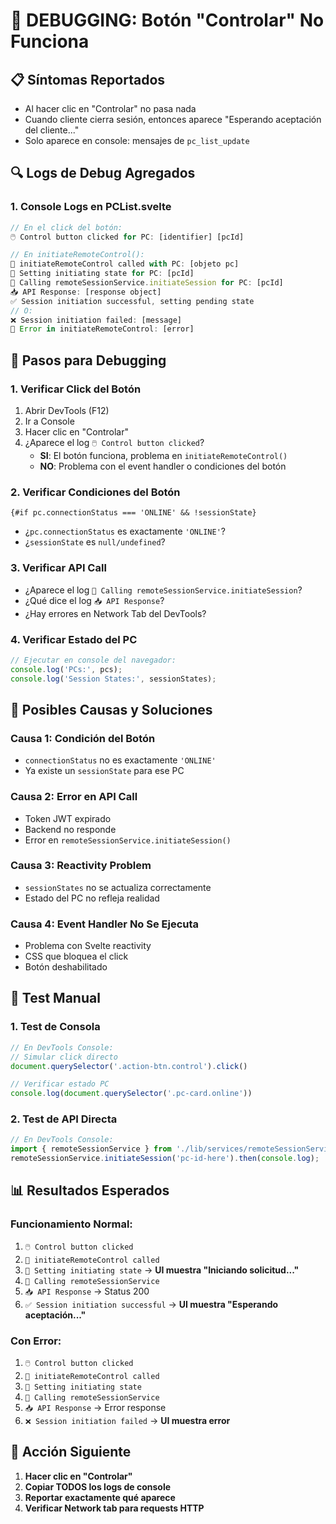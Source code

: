 # 🐛 **DEBUGGING: Botón "Controlar" No Funciona**

## 📋 **Síntomas Reportados**
- Al hacer clic en "Controlar" no pasa nada
- Cuando cliente cierra sesión, entonces aparece "Esperando aceptación del cliente..."
- Solo aparece en console: mensajes de `pc_list_update`

## 🔍 **Logs de Debug Agregados**

### **1. Console Logs en PCList.svelte**
```javascript
// En el click del botón:
🖱️ Control button clicked for PC: [identifier] [pcId]

// En initiateRemoteControl():
🚀 initiateRemoteControl called with PC: [objeto pc]
🔄 Setting initiating state for PC: [pcId]
📡 Calling remoteSessionService.initiateSession for PC: [pcId]
📥 API Response: [response object]
✅ Session initiation successful, setting pending state
// O:
❌ Session initiation failed: [message]
🚨 Error in initiateRemoteControl: [error]
```

## 🧪 **Pasos para Debugging**

### **1. Verificar Click del Botón**
1. Abrir DevTools (F12)
2. Ir a Console
3. Hacer clic en "Controlar"
4. ¿Aparece el log `🖱️ Control button clicked`?
   - **SI**: El botón funciona, problema en `initiateRemoteControl()`
   - **NO**: Problema con el event handler o condiciones del botón

### **2. Verificar Condiciones del Botón**
```svelte
{#if pc.connectionStatus === 'ONLINE' && !sessionState}
```
- ¿`pc.connectionStatus` es exactamente `'ONLINE'`?
- ¿`sessionState` es `null/undefined`?

### **3. Verificar API Call**
- ¿Aparece el log `📡 Calling remoteSessionService.initiateSession`?
- ¿Qué dice el log `📥 API Response`?
- ¿Hay errores en Network Tab del DevTools?

### **4. Verificar Estado del PC**
```javascript
// Ejecutar en console del navegador:
console.log('PCs:', pcs);
console.log('Session States:', sessionStates);
```

## 🔧 **Posibles Causas y Soluciones**

### **Causa 1: Condición del Botón**
- `connectionStatus` no es exactamente `'ONLINE'`
- Ya existe un `sessionState` para ese PC

### **Causa 2: Error en API Call**
- Token JWT expirado
- Backend no responde
- Error en `remoteSessionService.initiateSession()`

### **Causa 3: Reactivity Problem**
- `sessionStates` no se actualiza correctamente
- Estado del PC no refleja realidad

### **Causa 4: Event Handler No Se Ejecuta**
- Problema con Svelte reactivity
- CSS que bloquea el click
- Botón deshabilitado

## 🚀 **Test Manual**

### **1. Test de Consola**
```javascript
// En DevTools Console:
// Simular click directo
document.querySelector('.action-btn.control').click()

// Verificar estado PC
console.log(document.querySelector('.pc-card.online'))
```

### **2. Test de API Directa**
```javascript
// En DevTools Console:
import { remoteSessionService } from './lib/services/remoteSessionService';
remoteSessionService.initiateSession('pc-id-here').then(console.log);
```

## 📊 **Resultados Esperados**

### **Funcionamiento Normal:**
1. `🖱️ Control button clicked` 
2. `🚀 initiateRemoteControl called`
3. `🔄 Setting initiating state` → **UI muestra "Iniciando solicitud..."**
4. `📡 Calling remoteSessionService` 
5. `📥 API Response` → Status 200
6. `✅ Session initiation successful` → **UI muestra "Esperando aceptación..."**

### **Con Error:**
1. `🖱️ Control button clicked`
2. `🚀 initiateRemoteControl called` 
3. `🔄 Setting initiating state`
4. `📡 Calling remoteSessionService`
5. `📥 API Response` → Error response
6. `❌ Session initiation failed` → **UI muestra error**

## 🎯 **Acción Siguiente**
1. **Hacer clic en "Controlar"**
2. **Copiar TODOS los logs de console**
3. **Reportar exactamente qué aparece**
4. **Verificar Network tab para requests HTTP** 